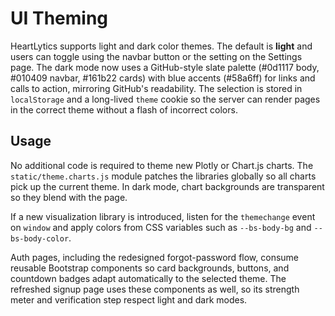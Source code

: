 # UI Theming

HeartLytics supports light and dark color themes. The default is **light** and
users can toggle using the navbar button or the setting on the Settings page.
The dark mode now uses a GitHub-style slate palette (#0d1117 body,
#010409 navbar, #161b22 cards) with blue accents (#58a6ff) for links and
calls to action, mirroring GitHub's readability. The
selection is stored in `localStorage` and a long-lived `theme` cookie so the
server can render pages in the correct theme without a flash of incorrect
colors.

## Usage

No additional code is required to theme new Plotly or Chart.js charts. The
`static/theme.charts.js` module patches the libraries globally so all charts pick
up the current theme. In dark mode, chart backgrounds are transparent so they
blend with the page.

If a new visualization library is introduced, listen for the `themechange` event
on `window` and apply colors from CSS variables such as `--bs-body-bg` and
`--bs-body-color`.

Auth pages, including the redesigned forgot-password flow, consume reusable Bootstrap components so card backgrounds, buttons, and countdown badges adapt automatically to the selected theme. The refreshed signup page uses these components as well, so its strength meter and verification step respect light and dark modes.
